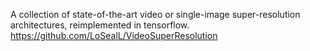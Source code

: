 A collection of state-of-the-art video or single-image super-resolution architectures, reimplemented in tensorflow.
https://github.com/LoSealL/VideoSuperResolution

